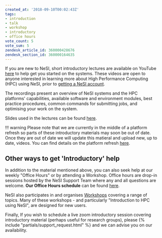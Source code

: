 ```yaml
---
created_at: '2018-09-10T00:02:43Z'
tags:
- introduction
- talk
- workshop
- introductory
- office hours
vote_count: 5
vote_sum: 5
zendesk_article_id: 360000428676
zendesk_section_id: 360000164635
---
```


If you are new to NeSI, short introductory lectures are available on
YouTube [here](https://www.youtube.com/playlist?list=PLvbRzoDQPkuFsIzAWaIiYgs-kConq-Hjw)
to help get you started on the systems. These videos are open to anyone
interested in learning more about High Performance Computing (HPC) using
NeSI, prior to [getting a NeSI account](https://www.nesi.org.nz/services/applyforaccess).

The recordings present an overview of NeSI systems and the HPC
platforms' capabilities, available software and environment modules,
best practice procedures, common commands for submitting jobs, and
optimising your work on the system.

Slides used in the lectures can be found [here](https://docs.google.com/presentation/d/11TCaJnpZO-s-s4NQ1P0a89flewT7HXmn2PHrW-3EPYg/edit?usp=sharing).

!!! warning
    Please note that we are currently in the middle of a platform refresh so parts of these introductory materials may soon be out of date. Once they are out of date we will update this matieral and upload new, up to date, videos. You can find details on the platform refresh [here](https://www.nesi.org.nz/platform-refresh).

## Other ways to get 'Introductory' help

In addition to the material mentioned above, you can also seek help at
our weekly "Office Hours" or by attending a Workshop. Office hours are
drop-in sessions hosted by the NeSI Support Team where any and all
questions are welcome. **Our Office Hours schedule** can be found
[here](./Weekly_Online_Office_Hours.md).

NeSI also participates in and organises [Workshops](https://www.nesi.org.nz/services/training) covering a range of topics. Many of these workshops - and particularly "Introduction to HPC using NeSI", are designed for new users.

Finally, If you wish to schedule a live zoom introductory session
covering introductory material (perhaps useful for research groups),
please {% include "partials/support_request.html" %}
and we can advise you on our availability.
